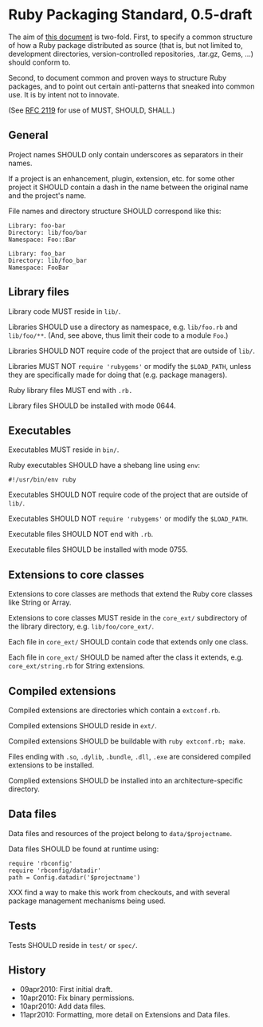 Ruby Packaging Standard, 0.5-draft
==================================

The aim of [this document](http://chneukirchen.github.com/rps) is
two-fold.  First, to specify a common structure of how a Ruby package
distributed as source (that is, but not limited to, development
directories, version-controlled repositories, .tar.gz, Gems, ...)
should conform to.

Second, to document common and proven ways to structure Ruby packages,
and to point out certain anti-patterns that sneaked into common use.
It is by intent not to innovate.

(See [RFC 2119](http://www.ietf.org/rfc/rfc2119.txt) for use of
MUST, SHOULD, SHALL.)

## General

Project names SHOULD only contain underscores as separators in their names.

If a project is an enhancement, plugin, extension, etc. for some other
project it SHOULD contain a dash in the name between the original name
and the project's name.

File names and directory structure SHOULD correspond like this:

    Library: foo-bar
    Directory: lib/foo/bar
    Namespace: Foo::Bar
    
    Library: foo_bar
    Directory: lib/foo_bar
    Namespace: FooBar

## Library files

Library code MUST reside in `lib/`.

Libraries SHOULD use a directory as namespace, e.g. `lib/foo.rb` and
`lib/foo/**`.  (And, see above, thus limit their code to a module `Foo`.)

Libraries SHOULD NOT require code of the project that are outside of `lib/`.

Libraries MUST NOT `require 'rubygems'` or modify the `$LOAD_PATH`,
unless they are specifically made for doing that (e.g. package managers).

Ruby library files MUST end with `.rb.`

Library files SHOULD be installed with mode 0644.

## Executables

Executables MUST reside in `bin/`.

Ruby executables SHOULD have a shebang line using `env`:

    #!/usr/bin/env ruby

Executables SHOULD NOT require code of the project that are outside of `lib/`.

Executables SHOULD NOT `require 'rubygems'` or modify the `$LOAD_PATH`.

Executable files SHOULD NOT end with `.rb`.

Executable files SHOULD be installed with mode 0755.

## Extensions to core classes

Extensions to core classes are methods that extend the Ruby core classes like
String or Array.

Extensions to core classes MUST reside in the `core_ext/` subdirectory of the
library directory, e.g. `lib/foo/core_ext/`.

Each file in `core_ext/` SHOULD contain code that extends only one class.

Each file in `core_ext/` SHOULD be named after the class it extends, e.g.
`core_ext/string.rb` for String extensions.

## Compiled extensions

Compiled extensions are directories which contain a `extconf.rb`.

Compiled extensions SHOULD reside in `ext/`.

Compiled extensions SHOULD be buildable with `ruby extconf.rb; make`.

Files ending with `.so`, `.dylib`, `.bundle`, `.dll`, `.exe` are
considered compiled extensions to be installed.

Complied extensions SHOULD be installed into an architecture-specific
directory.

## Data files

Data files and resources of the project belong to `data/$projectname`.

Data files SHOULD be found at runtime using:

    require 'rbconfig'
    require 'rbconfig/datadir'
    path = Config.datadir('$projectname')

XXX find a way to make this work from checkouts, and with several
package management mechanisms being used.

## Tests

Tests SHOULD reside in `test/` or `spec/`.

## History

* 09apr2010: First initial draft.
* 10apr2010: Fix binary permissions.
* 10apr2010: Add data files.
* 11apr2010: Formatting, more detail on Extensions and Data files.
